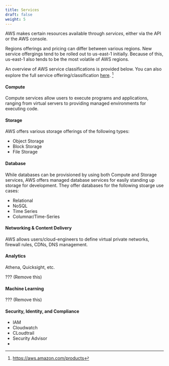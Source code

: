 ```yaml
---
title: Services
draft: false
weight: 5
---
```


AWS makes certain resources available through _services_, either via the API or the AWS 
console.

Regions offerings and pricing can differ between various regions. New service offergings tend
to be rolled out to us-east-1 initially. Because of this, us-east-1 also tends to be the most
volatile of AWS regions.

An overview of AWS service classifications is provided below. You can also explore the full service
offering/classification [here]( https://aws.amazon.com/products). [^1]

#### Compute

Compute services allow users to execute programs and applications, ranging from virtual servers to
providing managed environments for executing code. 

#### Storage

AWS offers various storage offerings of the following types:
- Object Storage
- Block Storage
- File Storage

#### Database

While databases can be provisioned by using both Compute and Storage services, AWS offers managed
database services for easily standing up storage for development. They offer databases for the
following stoarge use cases:
- Relational
- NoSQL
- Time Series
- Columnar/Time-Series

#### Networking & Content Delivery

AWS allows users/cloud-engineers to define virtual private networks, firewall rules, CDNs, DNS
management.

#### Analytics

Athena,
Quicksight,
etc.

??? (Remove this)

#### Machine Learning

??? (Remove this)

#### Security, Identity, and Compliance

- IAM
- Cloudwatch
- CLoudtrail
- Security Advisor
- 



[^1]: https://aws.amazon.com/products


